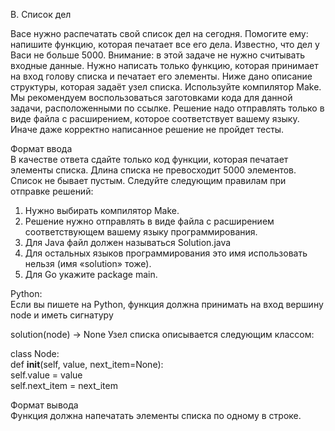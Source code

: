 B. Список дел

Васе нужно распечатать свой список дел на сегодня. Помогите ему: напишите функцию, которая печатает все его дела. Известно, что дел у Васи не больше 5000.
Внимание: в этой задаче не нужно считывать входные данные. Нужно написать только функцию, которая принимает на вход голову списка и печатает его элементы. Ниже дано описание структуры, которая задаёт узел списка. Используйте компилятор Make.
Мы рекомендуем воспользоваться заготовками кода для данной задачи, расположенными по ссылке.
Решение надо отправлять только в виде файла с расширением, которое соответствует вашему языку. Иначе даже корректно написанное решение не пройдет тесты.

Формат ввода<br>
В качестве ответа сдайте только код функции, которая печатает элементы списка. Длина списка не превосходит 5000
элементов. Список не бывает пустым.
Следуйте следующим правилам при отправке решений:

1. Нужно выбирать компилятор Make.
2. Решение нужно отправлять в виде файла с расширением соответствующем вашему языку программирования.
3. Для Java файл должен называться Solution.java
4. Для остальных языков программирования это имя использовать нельзя (имя «solution» тоже).
5. Для Go укажите package main.

Python:<br>
Если вы пишете на Python, функция должна принимать на вход вершину node и иметь сигнатуру

solution(node) -> None
Узел списка описывается следующим классом:

class Node:  
    def __init__(self, value, next_item=None):  
        self.value = value  
        self.next_item = next_item

Формат вывода<br>
Функция должна напечатать элементы списка по одному в строке.

